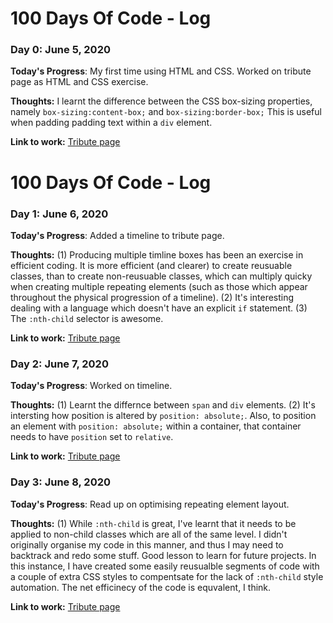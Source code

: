 # 100 Days Of Code - Log

### Day 0: June 5, 2020

**Today's Progress**: My first time using HTML and CSS. Worked on tribute page as HTML and CSS exercise. 

**Thoughts:** I learnt the difference between the CSS box-sizing properties, namely ```box-sizing:content-box;``` and ```box-sizing:border-box;``` This is useful when padding padding text within a ```div``` element.  

**Link to work:** [Tribute page](https://github.com/SamHSoftware/HTML-and-HTML5/tree/master/Tribute%20page:%20William%20Earnest%20Henley)

# 100 Days Of Code - Log

### Day 1: June 6, 2020

**Today's Progress**: Added a timeline to tribute page. 

**Thoughts:** (1) Producing multiple timline boxes has been an exercise in efficient coding. It is more efficient (and clearer) to create reusuable classes, than to create non-reusuable classes, which can multiply quicky when creating multiple repeating elements (such as those which appear throughout the physical progression of a timeline). 
(2) It's interesting dealing with a language which doesn't have an explicit ```if``` statement. (3) The ```:nth-child``` selector is awesome. 

**Link to work:** [Tribute page](https://github.com/SamHSoftware/HTML-and-HTML5/tree/master/Tribute%20page:%20William%20Earnest%20Henley)

### Day 2: June 7, 2020

**Today's Progress**: Worked on timeline. 

**Thoughts:** (1) Learnt the differnce between ```span``` and ```div``` elements. (2) It's intersting how position is altered by ```position: absolute;```. Also, to position an element with  ```position: absolute;``` within a container, that container needs to have  ```position``` set to  ```relative```.

**Link to work:** [Tribute page](https://github.com/SamHSoftware/HTML-and-HTML5/tree/master/Tribute%20page:%20William%20Earnest%20Henley)

### Day 3: June 8, 2020

**Today's Progress**: Read up on optimising repeating element layout. 

**Thoughts:** (1) While ```:nth-child``` is great, I've learnt that it needs to be applied to non-child classes which are all of the same level. I didn't originally organise my code in this manner, and thus I may need to backtrack and redo some stuff. Good lesson to learn for future projects. In this instance, I have created some easily reusualble segments of code with a couple of extra CSS styles to compentsate for the lack of ```:nth-child``` style automation. The net efficinecy of the code is equvalent, I think. 

**Link to work:** [Tribute page](https://github.com/SamHSoftware/HTML-and-HTML5/tree/master/Tribute%20page:%20William%20Earnest%20Henley)


